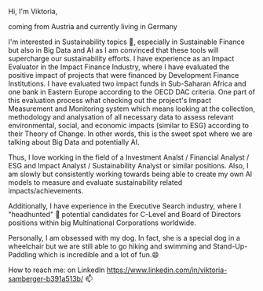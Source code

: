 Hi, I'm Viktoria,

coming from Austria and currently living in Germany

I'm interested in Sustainability topics 🌱, especially in Sustainable Finance but also in Big Data and AI as I am convinced that these tools will
supercharge our sustainability efforts. I have experience as an Impact Evaluator in the Impact Finance Industry, where I have evaluated the 
positive impact of projects that were financed by Development Finance Institutions. I have evaluated two impact funds in Sub-Saharan Africa and
one bank in Eastern Europe according to the OECD DAC criteria. One part of this evaluation process what checking out the project's Impact Measurement
and Monitoring system which means looking at the collection, methodology and analysation of all necessary data to assess relevant environmental, social,
and economic impacts (similar to ESG) according to their Theory of Change. In other words, this is the sweet spot where we are talking about Big Data 
and potentially AI. 

Thus, I love working in the field of a Investment Analst / Financial Analyst / ESG and Impact Analyst / Sustainability Analyst or similar positions. 
Also, I am slowly but consistently working towards being able to create my own AI models to measure and evaluate sustainability related impacts/achievements. 

Additionally, I have experience in the Executive Search industry, where I "headhunted" 👀 potential candidates for C-Level and Board of Directors positions within
big Multinational Corporations worldwide. 

Personally, I am obsessed with my dog. In fact, she is a special dog in a wheelchair but we are still able to go hiking and swimming and Stand-Up-Paddling which
is incredible and a lot of fun.😄

How to reach me: on LinkedIn https://www.linkedin.com/in/viktoria-samberger-b391a513b/ 📫
